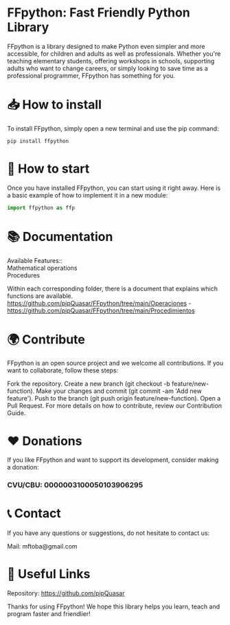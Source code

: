 # FFpython: Fast Friendly Python Library

FFpython is a library designed to make Python even simpler and more accessible, for children and adults as well as professionals. Whether you're teaching elementary students, offering workshops in schools, supporting adults who want to change careers, or simply looking to save time as a professional programmer, FFpython has something for you.

# 📥 How to install
To install FFpython, simply open a new terminal and use the pip command:
```bash
pip install ffpython
```

# 🚀 How to start
Once you have installed FFpython, you can start using it right away. Here is a basic example of how to implement it in a new module:

```python
import ffpython as ffp
```

# 📚 Documentation
Available Features::<br>
Mathematical operations<br>
Procedures

Within each corresponding folder, there is a document that explains which functions are available.
https://github.com/pipQuasar/FFpython/tree/main/Operaciones - https://github.com/pipQuasar/FFpython/tree/main/Procedimientos

# 🌍 Contribute
FFpython is an open source project and we welcome all contributions. If you want to collaborate, follow these steps:

Fork the repository.
Create a new branch (git checkout -b feature/new-function).
Make your changes and commit (git commit -am 'Add new feature').
Push to the branch (git push origin feature/new-function).
Open a Pull Request.
For more details on how to contribute, review our Contribution Guide.

# ❤️ Donations
If you like FFpython and want to support its development, consider making a donation:

<h3>CVU/CBU: 0000003100050103906295</h3>

# 📞 Contact
If you have any questions or suggestions, do not hesitate to contact us:

<p align="left">
<a>Mail: mftoba@gmail.com </a>
</p>

# 🔗 Useful Links
Repository: https://github.com/pipQuasar

Thanks for using FFpython! We hope this library helps you learn, teach and program faster and friendlier!
